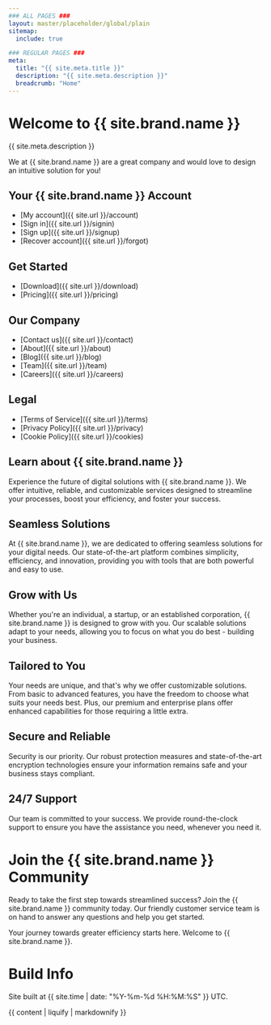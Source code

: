```yaml
---
### ALL PAGES ###
layout: master/placeholder/global/plain
sitemap:
  include: true

### REGULAR PAGES ###
meta:
  title: "{{ site.meta.title }}"
  description: "{{ site.meta.description }}"
  breadcrumb: "Home"
---
```

# Welcome to {{ site.brand.name }}
{{ site.meta.description }}

We at {{ site.brand.name }} are a great company and would love to design an intuitive solution for you!

## Your {{ site.brand.name }} Account
- [My account]({{ site.url }}/account)
- [Sign in]({{ site.url }}/signin)
- [Sign up]({{ site.url }}/signup)
- [Recover account]({{ site.url }}/forgot)

## Get Started
- [Download]({{ site.url }}/download)
- [Pricing]({{ site.url }}/pricing)

## Our Company
- [Contact us]({{ site.url }}/contact)
- [About]({{ site.url }}/about)
- [Blog]({{ site.url }}/blog)
- [Team]({{ site.url }}/team)
- [Careers]({{ site.url }}/careers)

## Legal
- [Terms of Service]({{ site.url }}/terms)
- [Privacy Policy]({{ site.url }}/privacy)
- [Cookie Policy]({{ site.url }}/cookies)

## Learn about {{ site.brand.name }}

Experience the future of digital solutions with {{ site.brand.name }}. We offer intuitive, reliable, and customizable services designed to streamline your processes, boost your efficiency, and foster your success.

## Seamless Solutions

At {{ site.brand.name }}, we are dedicated to offering seamless solutions for your digital needs. Our state-of-the-art platform combines simplicity, efficiency, and innovation, providing you with tools that are both powerful and easy to use.

## Grow with Us

Whether you're an individual, a startup, or an established corporation, {{ site.brand.name }} is designed to grow with you. Our scalable solutions adapt to your needs, allowing you to focus on what you do best - building your business.

## Tailored to You

Your needs are unique, and that's why we offer customizable solutions. From basic to advanced features, you have the freedom to choose what suits your needs best. Plus, our premium and enterprise plans offer enhanced capabilities for those requiring a little extra.

## Secure and Reliable

Security is our priority. Our robust protection measures and state-of-the-art encryption technologies ensure your information remains safe and your business stays compliant.

## 24/7 Support

Our team is committed to your success. We provide round-the-clock support to ensure you have the assistance you need, whenever you need it.

# Join the {{ site.brand.name }} Community

Ready to take the first step towards streamlined success? Join the {{ site.brand.name }} community today. Our friendly customer service team is on hand to answer any questions and help you get started.

Your journey towards greater efficiency starts here. Welcome to {{ site.brand.name }}.

# Build Info
Site built at {{ site.time | date: "%Y-%m-%d %H:%M:%S" }} UTC.

{{ content | liquify | markdownify }}
